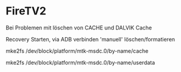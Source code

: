 # FireTV2

Bei Problemen mit löschen von CACHE und DALVIK Cache

Recovery Starten, via ADB verbinden 'manuell' löschen/formatieren

mke2fs /dev/block/platform/mtk-msdc.0/by-name/cache

mke2fs /dev/block/platform/mtk-msdc.0/by-name/userdata
